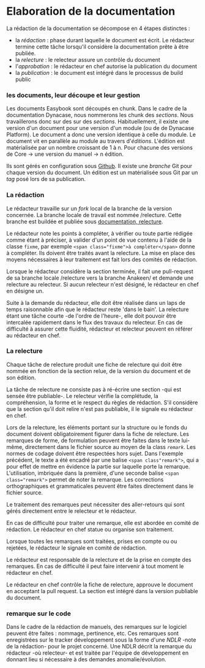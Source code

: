 # Elaboration de la documentation

La rédaction de la documentation se décompose en 4 étapes distinctes :

 * la _rédaction_ : phase durant laquelle le document est écrit. Le rédacteur termine cette tâche lorsqu'il considère la documentation prête à être publiée.
 * la _relecture_ : le relecteur assure un contrôle du document
 * l'_approbation_ : le rédacteur en chef autorise la publication du document
 * la _publication_ : le document est intégré dans le processus de build public

### les documents, leur découpe et leur gestion

Les documents Easybook sont découpés en chunk. 
Dans le cadre de la documentation Dynacase, nous nommerons les chunk des _sections_. Nous travaillerons donc sur des sur des _sections_.
Habituellement, il existe une version d'un document pour une version d'un module (ou de de Dynacase Platform). Le document a donc une version identique à celle du module. Le document vit en parallèle au module au travers d'_éditions_. L'édition est matérialisée par un nombre croissant de 1 à n.
Pour chacune des versions de Core → une version du manuel → n édition.


Ils sont gérés en configuration sous [Github][github].
Il existe une _branche_ Git pour chaque version du document.
Un édition est un matérialisée sous Git par un _tag_ posé lors de sa publication.


### La rédaction

Le rédacteur travaille sur un _fork_ local de la branche de la version concernée. La branche locale de travail est nommée <version>/relecture. Cette branche est buildée et publiée sous [documentation, relecture][doc-review].

Le rédacteur note les points à compléter, à vérifier ou toute partie rédigée comme étant à préciser, à valider d'un point de vue contenu à l'aide de la classe `fixme`, par exemple `<span class="fixme">à compléter</span>` donne <span class="fixme">à compléter</span>. Ils doivent être traités avant la relecture. La mise en place des moyens nécessaires à leur traitement est fait lors des comités de rédaction.

Lorsque le rédacteur considère la section terminée, il fait une pull-request de sa branche locale <version>/relecture vers la branche Anakeen/<version> et demande une relecture au relecteur. Si aucun relecteur n'est désigné, le rédacteur en chef en désigne un.

Suite à la demande du rédacteur, elle doit être réalisée dans un laps de temps raisonnable afin que le rédacteur reste 'dans le bain'. La relecture étant une tâche courte -de l'ordre de l'heure-, elle doit pouvoir être intercalée rapidement dans le flux des travaux du relecteur. En cas de difficulté à assurer cette fluidité, rédacteur et relecteur peuvent en référer au rédacteur en chef.

### La relecture

Chaque tâche de relecture produit une fiche de relecture qui doit être nommée en fonction de la section relue, de la version du document et de son édition. 

La tâche de relecture ne consiste pas à ré-écrire une section -qui est sensée être publiable-. Le relecteur vérifie la complétude, la compréhension, la forme et le respect du règles de rédaction. S'il considère que la section qu'il doit relire n'est pas publiable, il le signale eu rédacteur en chef.

Lors de la relecture, les éléments portant sur la structure ou le fonds du document doivent obligatoirement figurer dans la fiche de relecture. Les remarques de forme, de formulation peuvent être faites dans le texte lui-même, directement dans le fichier source au moyen de la class *`remark`*. <span class="remark">Les normes de codage doivent être respectées <span class="remark">hors sujet</span></span>. Dans l'exemple précédent, le texte a été encadré par une balise `<span class"remark">`, qui a pour effet de mettre en évidence la partie sur laquelle porte la remarque. L'utilisation, imbriquée dans la première, d'une seconde balise `<span class="remark">` permet de noter la remarque. Les corrections orthographiques et grammaticales peuvent être faites directement dans le fichier source.


Le traitement des remarques peut nécessiter des aller-retours qui sont gérés directement entre le relecteur et le rédacteur.

En cas de difficulté pour traiter une remarque, elle est abordée en comité de rédaction. Le rédacteur en chef statue ou organise son traitement.

Lorsque toutes les remarques sont traitées, prises en compte ou ou rejetées, le rédacteur le signale en comité de rédaction. 

Le  rédacteur est responsable de la relecture et de la prise en compte des remarques. En cas de difficulté il peut faire intervenir à tout moment le rédacteur en chef.

Le rédacteur en chef contrôle la fiche de relecture, approuve le document en acceptant la pull request. La section est intégré dans la version publiable du document.
 

### remarque sur le code

Dans le cadre de la rédaction de manuels, des remarques sur le logiciel peuvent être faites : nommage, pertinence, etc. Ces remarques sont enregistrées sur le tracker développement sous la forme d'une *NDLR* -note de la rédaction- pour le projet concerné. Une NDLR décrit la remarque du rédacteur -où relecteur- et est traitée par l'équipe de développement en donnant lieu si nécessaire à des demandes anomalie/évolution.



[doc-review]: https://eec.anakeen.com/documentation/relecture/
[github]: https://github.com/Anakeen/dynacase-doc-core-reference/
[^1]: la balise `<div>` peut aussi être utilisée.
